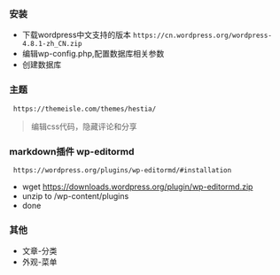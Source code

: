 ### 安装
* 下载wordpress中文支持的版本 `https://cn.wordpress.org/wordpress-4.8.1-zh_CN.zip`
* 编辑wp-config.php,配置数据库相关参数
* 创建数据库

### 主题
` https://themeisle.com/themes/hestia/`
> 编辑css代码，隐藏评论和分享

### markdown插件 wp-editormd
` https://wordpress.org/plugins/wp-editormd/#installation`


* wget https://downloads.wordpress.org/plugin/wp-editormd.zip
* unzip to /wp-content/plugins
* done

### 其他
* 文章-分类
* 外观-菜单
